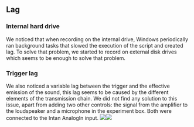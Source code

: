 ## Lag

### Internal hard drive

We noticed that when recording on the internal drive, Windows periodically ran background tasks that slowed the execution of the script and created lag. To solve that problem, we started to record on external disk drives which seems to be enough to solve that problem.

### Trigger lag

We also noticed a variable lag between the trigger and the effective emission of the sound, this lag seems to be caused by the different elements of the transmission chain. We did not find any solution to this issue, apart from adding two other controls: the signal from the amplifier to the loudspeaker and a microphone in the experiment box. Both were connected to the Intan AnalogIn input.
![](https://user-images.githubusercontent.com/41677251/43201292-5bb43cee-9018-11e8-9d3d-e95d521be59b.png)![](https://user-images.githubusercontent.com/41677251/43201293-5bcba0a0-9018-11e8-96cb-edef92f8c2a2.png)
